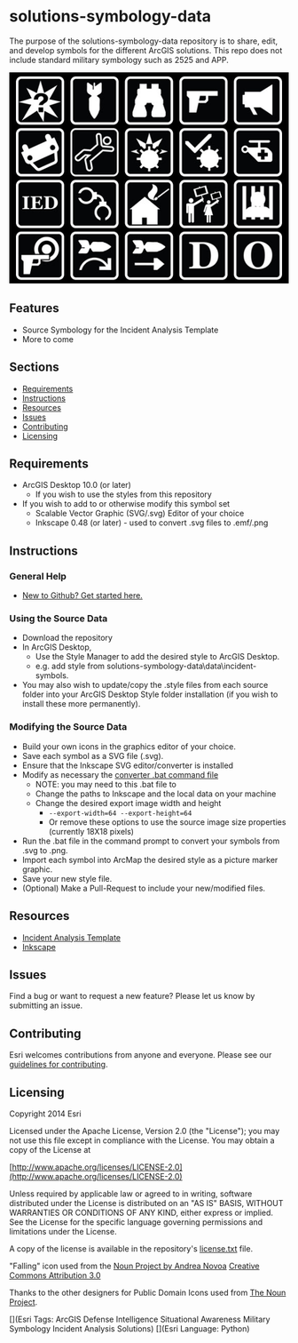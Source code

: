 solutions-symbology-data
========================

The purpose of the solutions-symbology-data repository is to share, edit, and develop symbols for the different ArcGIS solutions. This repo does not include standard military symbology such as 2525 and APP. 

![Image of repository-template](symbols.jpg)

## Features

* Source Symbology for the Incident Analysis Template
* More to come

## Sections

* [Requirements](#requirements)
* [Instructions](#instructions)
* [Resources](#resources)
* [Issues](#issues)
* [Contributing](#contributing)
* [Licensing](#licensing)

## Requirements

* ArcGIS Desktop 10.0 (or later)
    * If you wish to use the styles from this repository
* If you wish to add to or otherwise modify this symbol set
    * Scalable Vector Graphic (SVG/.svg) Editor of your choice
    * Inkscape 0.48 (or later) - used to convert .svg files to .emf/.png

## Instructions

### General Help

* [New to Github? Get started here.](http://htmlpreview.github.com/?https://github.com/Esri/esri.github.com/blob/master/help/esri-getting-to-know-github.html)

### Using the Source Data

* Download the repository
* In ArcGIS Desktop,
    * Use the Style Manager to add the desired style to ArcGIS Desktop.
    * e.g. add style from solutions-symbology-data\data\incident-symbols.
* You may also wish to update/copy the .style files from each source folder into your ArcGIS Desktop Style folder installation (if you wish to install these more permanently).
 
### Modifying the Source Data
   
* Build your own icons in the graphics editor of your choice. 
* Save each symbol as a SVG file (.svg). 
* Ensure that the Inkscape SVG editor/converter is installed
* Modify as necessary the [converter .bat command file](./solutions-symbology-data/tools/SVGtoPNG.bat)
    * NOTE: you may need to this .bat file to
    * Change the paths to Inkscape and the local data on your machine
    * Change the desired export image width and height
        * `--export-width=64 --export-height=64`
        * Or remove these options to use the source image size properties (currently 18X18 pixels)
* Run the .bat file in the command prompt to convert your symbols from .svg to .png.
* Import each symbol into ArcMap the desired style as a picture marker graphic.
* Save your new style file.
* (Optional) Make a Pull-Request to include your new/modified files.

## Resources

* [Incident Analysis Template](http://maritime-ops.maps.arcgis.com/home/item.html?id=fd6e2c3272c14826b9781e93580dacfe)
* [Inkscape](www.inkscape.org)

## Issues

Find a bug or want to request a new feature?  Please let us know by submitting an issue.

## Contributing

Esri welcomes contributions from anyone and everyone. Please see our [guidelines for contributing](https://github.com/esri/contributing).

## Licensing

Copyright 2014 Esri

Licensed under the Apache License, Version 2.0 (the "License");
you may not use this file except in compliance with the License.
You may obtain a copy of the License at

   [http://www.apache.org/licenses/LICENSE-2.0](http://www.apache.org/licenses/LICENSE-2.0)

Unless required by applicable law or agreed to in writing, software
distributed under the License is distributed on an "AS IS" BASIS,
WITHOUT WARRANTIES OR CONDITIONS OF ANY KIND, either express or implied.
See the License for the specific language governing permissions and
limitations under the License.

A copy of the license is available in the repository's
[license.txt](license.txt) file.

"Falling" icon used from the [Noun Project by Andrea Novoa](http://www.thenounproject.com/Andiinnoo/)
[Creative Commons Attribution 3.0](http://creativecommons.org/licenses/by/3.0/us/)

Thanks to the other designers for Public Domain Icons used from [The Noun Project](http://thenounproject.com/).


[](Esri Tags: ArcGIS Defense Intelligence Situational Awareness Military Symbology Incident Analysis Solutions)
[](Esri Language: Python)

